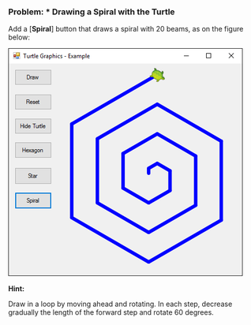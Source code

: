 ### Problem: * Drawing a Spiral with the Turtle

Add a [**Spiral**] button that draws a spiral with 20 beams, as on the figure below:

![](/assets/chapter-5-images/13.Turtle-graphics-15.png)

**Hint:**

Draw in a loop by moving ahead and rotating. In each step, decrease gradually the length of the forward step and rotate 60 degrees.
